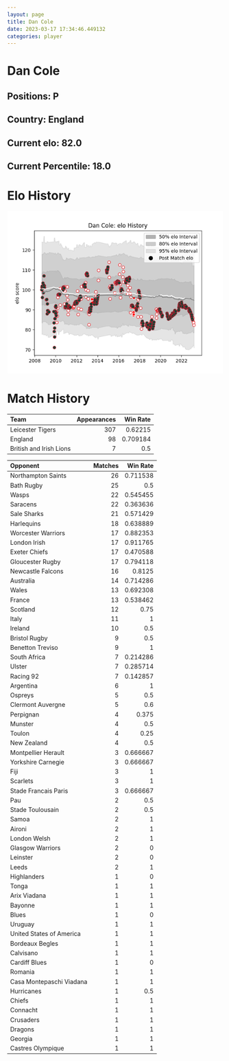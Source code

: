 ```yaml
---  
layout: page  
title: Dan Cole  
date: 2023-03-17 17:34:46.449132  
categories: player  
---
```

# Dan Cole

## Positions: P

## Country: England

## Current elo: 82.0

## Current Percentile: 18.0

# Elo History


![elo history](history_DanCole.png)
# Match History


| Team                    |   Appearances |   Win Rate |
|:------------------------|--------------:|-----------:|
| Leicester Tigers        |           307 |   0.62215  |
| England                 |            98 |   0.709184 |
| British and Irish Lions |             7 |   0.5      |

| Opponent                 |   Matches |   Win Rate |
|:-------------------------|----------:|-----------:|
| Northampton Saints       |        26 |   0.711538 |
| Bath Rugby               |        25 |   0.5      |
| Wasps                    |        22 |   0.545455 |
| Saracens                 |        22 |   0.363636 |
| Sale Sharks              |        21 |   0.571429 |
| Harlequins               |        18 |   0.638889 |
| Worcester Warriors       |        17 |   0.882353 |
| London Irish             |        17 |   0.911765 |
| Exeter Chiefs            |        17 |   0.470588 |
| Gloucester Rugby         |        17 |   0.794118 |
| Newcastle Falcons        |        16 |   0.8125   |
| Australia                |        14 |   0.714286 |
| Wales                    |        13 |   0.692308 |
| France                   |        13 |   0.538462 |
| Scotland                 |        12 |   0.75     |
| Italy                    |        11 |   1        |
| Ireland                  |        10 |   0.5      |
| Bristol Rugby            |         9 |   0.5      |
| Benetton Treviso         |         9 |   1        |
| South Africa             |         7 |   0.214286 |
| Ulster                   |         7 |   0.285714 |
| Racing 92                |         7 |   0.142857 |
| Argentina                |         6 |   1        |
| Ospreys                  |         5 |   0.5      |
| Clermont Auvergne        |         5 |   0.6      |
| Perpignan                |         4 |   0.375    |
| Munster                  |         4 |   0.5      |
| Toulon                   |         4 |   0.25     |
| New Zealand              |         4 |   0.5      |
| Montpellier Herault      |         3 |   0.666667 |
| Yorkshire Carnegie       |         3 |   0.666667 |
| Fiji                     |         3 |   1        |
| Scarlets                 |         3 |   1        |
| Stade Francais Paris     |         3 |   0.666667 |
| Pau                      |         2 |   0.5      |
| Stade Toulousain         |         2 |   0.5      |
| Samoa                    |         2 |   1        |
| Aironi                   |         2 |   1        |
| London Welsh             |         2 |   1        |
| Glasgow Warriors         |         2 |   0        |
| Leinster                 |         2 |   0        |
| Leeds                    |         2 |   1        |
| Highlanders              |         1 |   0        |
| Tonga                    |         1 |   1        |
| Arix Viadana             |         1 |   1        |
| Bayonne                  |         1 |   1        |
| Blues                    |         1 |   0        |
| Uruguay                  |         1 |   1        |
| United States of America |         1 |   1        |
| Bordeaux Begles          |         1 |   1        |
| Calvisano                |         1 |   1        |
| Cardiff Blues            |         1 |   0        |
| Romania                  |         1 |   1        |
| Casa Montepaschi Viadana |         1 |   1        |
| Hurricanes               |         1 |   0.5      |
| Chiefs                   |         1 |   1        |
| Connacht                 |         1 |   1        |
| Crusaders                |         1 |   1        |
| Dragons                  |         1 |   1        |
| Georgia                  |         1 |   1        |
| Castres Olympique        |         1 |   1        |